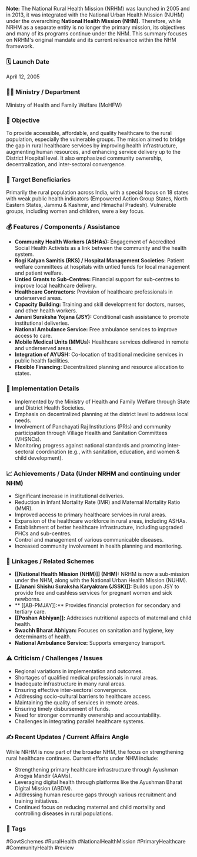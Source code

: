 

**Note:** The National Rural Health Mission (NRHM) was launched in 2005 and in 2013, it was integrated with the National Urban Health Mission (NUHM) under the overarching **National Health Mission (NHM)**. Therefore, while NRHM as a separate entity is no longer the primary mission, its objectives and many of its programs continue under the NHM. This summary focuses on NRHM's original mandate and its current relevance within the NHM framework.

### 🗓️ **Launch Date**
April 12, 2005

### 🧑‍🏫 **Ministry / Department**
Ministry of Health and Family Welfare (MoHFW)

### 🎯 **Objective**
To provide accessible, affordable, and quality healthcare to the rural population, especially the vulnerable groups. The mission aimed to bridge the gap in rural healthcare services by improving health infrastructure, augmenting human resources, and enhancing service delivery up to the District Hospital level. It also emphasized community ownership, decentralization, and inter-sectoral convergence.

### 👥 **Target Beneficiaries**
Primarily the rural population across India, with a special focus on 18 states with weak public health indicators (Empowered Action Group States, North Eastern States, Jammu & Kashmir, and Himachal Pradesh). Vulnerable groups, including women and children, were a key focus.

### 💰 **Features / Components / Assistance**
- **Community Health Workers (ASHAs):** Engagement of Accredited Social Health Activists as a link between the community and the health system.
- **Rogi Kalyan Samitis (RKS) / Hospital Management Societies:** Patient welfare committees at hospitals with untied funds for local management and patient welfare.
- **Untied Grants to Sub-Centres:** Financial support for sub-centres to improve local healthcare delivery.
- **Healthcare Contractors:** Provision of healthcare professionals in underserved areas.
- **Capacity Building:** Training and skill development for doctors, nurses, and other health workers.
- **Janani Suraksha Yojana (JSY):** Conditional cash assistance to promote institutional deliveries.
- **National Ambulance Service:** Free ambulance services to improve access to care.
- **Mobile Medical Units (MMUs):** Healthcare services delivered in remote and underserved areas.
- **Integration of AYUSH:** Co-location of traditional medicine services in public health facilities.
- **Flexible Financing:** Decentralized planning and resource allocation to states.

### 📍 **Implementation Details**
- Implemented by the Ministry of Health and Family Welfare through State and District Health Societies.
- Emphasis on decentralized planning at the district level to address local needs.
- Involvement of Panchayati Raj Institutions (PRIs) and community participation through Village Health and Sanitation Committees (VHSNCs).
- Monitoring progress against national standards and promoting inter-sectoral coordination (e.g., with sanitation, education, and women & child development).

### 📈 **Achievements / Data** (Under NRHM and continuing under NHM)
- Significant increase in institutional deliveries.
- Reduction in Infant Mortality Rate (IMR) and Maternal Mortality Ratio (MMR).
- Improved access to primary healthcare services in rural areas.
- Expansion of the healthcare workforce in rural areas, including ASHAs.
- Establishment of better healthcare infrastructure, including upgraded PHCs and sub-centres.
- Control and management of various communicable diseases.
- Increased community involvement in health planning and monitoring.

### 🧩 **Linkages / Related Schemes**
- **[[National Health Mission (NHM)]] (NHM):** NRHM is now a sub-mission under the NHM, along with the National Urban Health Mission (NUHM).
- **[[Janani Shishu Suraksha Karyakram (JSSK)]]:** Builds upon JSY to provide free and cashless services for pregnant women and sick newborns.
- ** [[AB-PMJAY]]:** Provides financial protection for secondary and tertiary care.
- **[[Poshan Abhiyan]]:** Addresses nutritional aspects of maternal and child health.
- **Swachh Bharat Abhiyan:** Focuses on sanitation and hygiene, key determinants of health.
- **National Ambulance Service:** Supports emergency transport.

### ⚠️ **Criticism / Challenges / Issues**
- Regional variations in implementation and outcomes.
- Shortages of qualified medical professionals in rural areas.
- Inadequate infrastructure in many rural areas.
- Ensuring effective inter-sectoral convergence.
- Addressing socio-cultural barriers to healthcare access.
- Maintaining the quality of services in remote areas.
- Ensuring timely disbursement of funds.
- Need for stronger community ownership and accountability.
- Challenges in integrating parallel healthcare systems.

### ✍️ **Recent Updates / Current Affairs Angle**
While NRHM is now part of the broader NHM, the focus on strengthening rural healthcare continues. Current efforts under NHM include:
- Strengthening primary healthcare infrastructure through Ayushman Arogya Mandir (AAMs).
- Leveraging digital health through platforms like the Ayushman Bharat Digital Mission (ABDM).
- Addressing human resource gaps through various recruitment and training initiatives.
- Continued focus on reducing maternal and child mortality and controlling diseases in rural populations.

### 🔗 **Tags**
#GovtSchemes #RuralHealth #NationalHealthMission #PrimaryHealthcare #CommunityHealth
#review